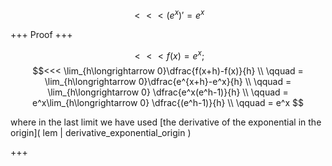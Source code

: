 $$<<< (e^x)'=e^x $$

+++
Proof
+++

$$<<< f(x)=e^x; $$
$$<<<
\lim_{h\longrightarrow 0}\dfrac{f(x+h)-f(x)}{h}
\\ \qquad
= \lim_{h\longrightarrow 0}\dfrac{e^{x+h}-e^x}{h}
\\ \qquad
= \lim_{h\longrightarrow 0} \dfrac{e^x(e^h-1)}{h}
\\ \qquad
= e^x\lim_{h\longrightarrow 0} \dfrac{(e^h-1)}{h}
\\ \qquad
= e^x
$$ 

where in the last limit we have used [the derivative of the exponential in the origin]( lem | derivative_exponential_origin )

+++
